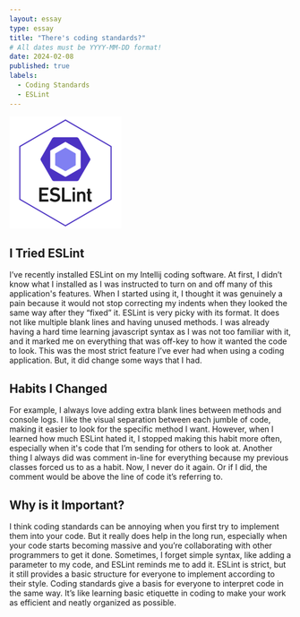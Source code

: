 ```yaml
---
layout: essay
type: essay
title: "There's coding standards?"
# All dates must be YYYY-MM-DD format!
date: 2024-02-08
published: true
labels:
  - Coding Standards
  - ESLint
---
```


<img src="../img/eslint.png" width="200px">

## I Tried ESLint
I’ve recently installed ESLint on my Intellij coding software. At first, I didn’t know what I installed as I was instructed to turn on and off many of this application's features. When I started using it, I thought it was genuinely a pain because it would not stop correcting my indents when they looked the same way after they “fixed” it. ESLint is very picky with its format. It does not like multiple blank lines and having unused methods. I was already having a hard time learning javascript syntax as I was not too familiar with it, and it marked me on everything that was off-key to how it wanted the code to look. This was the most strict feature I’ve ever had when using a coding application. But, it did change some ways that I had.

## Habits I Changed
For example, I always love adding extra blank lines between methods and console logs. I like the visual separation between each jumble of code, making it easier to look for the specific method I want. However, when I learned how much ESLint hated it, I stopped making this habit more often, especially when it's code that I’m sending for others to look at. Another thing I always did was comment in-line for everything because my previous classes forced us to as a habit. Now, I never do it again. Or if I did, the comment would be above the line of code it’s referring to. 

## Why is it Important?
I think coding standards can be annoying when you first try to implement them into your code. But it really does help in the long run, especially when your code starts becoming massive and you’re collaborating with other programmers to get it done. Sometimes, I forget simple syntax, like adding a parameter to my code, and ESLint reminds me to add it. ESLint is strict, but it still provides a basic structure for everyone to implement according to their style. Coding standards give a basis for everyone to interpret code in the same way. It’s like learning basic etiquette in coding to make your work as efficient and neatly organized as possible. 
